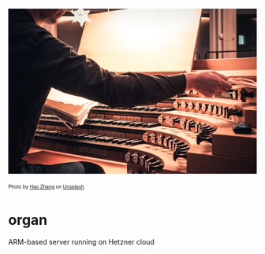 ![Organ](./organ.jpg)

<sub><sup>Photo by <a href="https://unsplash.com/@haozlife?utm_content=creditCopyText&utm_medium=referral&utm_source=unsplash">Hao Zhang</a> on <a href="https://unsplash.com/photos/man-playing-brown-musical-instrument-dFpDCSECapg?utm_content=creditCopyText&utm_medium=referral&utm_source=unsplash">Unsplash</a></sup></sub>

# organ
ARM-based server running on Hetzner cloud
